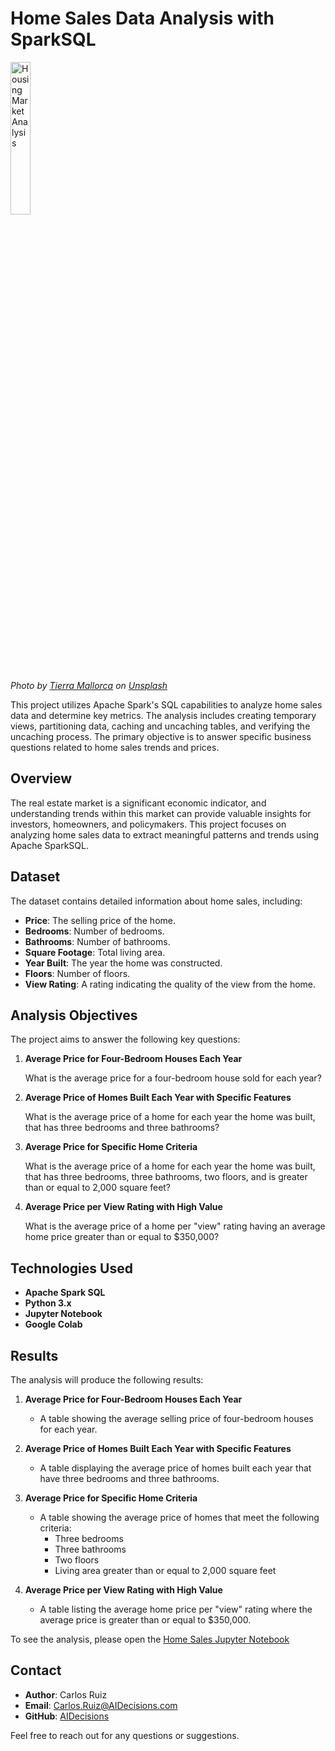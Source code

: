 # Home Sales Data Analysis with SparkSQL

<img src="https://images.unsplash.com/photo-1560520031-3a4dc4e9de0c?q=80&w=1973&auto=format&fit=crop&ixlib=rb-4.0.3&ixid=M3wxMjA3fDB8MHxwaG90by1wYWdlfHx8fGVufDB8fHx8fA%3D%3D" alt="Housing Market Analysis" width="25%">

*Photo by [Tierra Mallorca](https://unsplash.com/@tierramallorca) on [Unsplash](https://unsplash.com/photos/JXI2Ap8dTNc)*


This project utilizes Apache Spark's SQL capabilities to analyze home sales data and determine key metrics. The analysis includes creating temporary views, partitioning data, caching and uncaching tables, and verifying the uncaching process. The primary objective is to answer specific business questions related to home sales trends and prices.

## Overview

The real estate market is a significant economic indicator, and understanding trends within this market can provide valuable insights for investors, homeowners, and policymakers. This project focuses on analyzing home sales data to extract meaningful patterns and trends using Apache SparkSQL.

## Dataset

The dataset contains detailed information about home sales, including:

- **Price**: The selling price of the home.
- **Bedrooms**: Number of bedrooms.
- **Bathrooms**: Number of bathrooms.
- **Square Footage**: Total living area.
- **Year Built**: The year the home was constructed.
- **Floors**: Number of floors.
- **View Rating**: A rating indicating the quality of the view from the home.

## Analysis Objectives

The project aims to answer the following key questions:

1. **Average Price for Four-Bedroom Houses Each Year**

   What is the average price for a four-bedroom house sold for each year?
2. **Average Price of Homes Built Each Year with Specific Features**

   What is the average price of a home for each year the home was built, that has three bedrooms and three bathrooms?
3. **Average Price for Specific Home Criteria**

   What is the average price of a home for each year the home was built, that has three bedrooms, three bathrooms, two floors, and is greater than or equal to 2,000 square feet?
4. **Average Price per View Rating with High Value**

   What is the average price of a home per "view" rating having an average home price greater than or equal to $350,000?

## Technologies Used

- **Apache Spark SQL**
- **Python 3.x**
- **Jupyter Notebook**
- **Google Colab**

## Results

The analysis will produce the following results:

1. **Average Price for Four-Bedroom Houses Each Year**

   - A table showing the average selling price of four-bedroom houses for each year.
2. **Average Price of Homes Built Each Year with Specific Features**

   - A table displaying the average price of homes built each year that have three bedrooms and three bathrooms.
3. **Average Price for Specific Home Criteria**

   - A table showing the average price of homes that meet the following criteria:
     - Three bedrooms
     - Three bathrooms
     - Two floors
     - Living area greater than or equal to 2,000 square feet
4. **Average Price per View Rating with High Value**

   - A table listing the average home price per "view" rating where the average price is greater than or equal to $350,000.

To see the analysis, please open the [Home Sales Jupyter Notebook](Home_Sales.ipynb)

## Contact

- **Author**: Carlos Ruiz
- **Email**: Carlos.Ruiz@AIDecisions.com
- **GitHub**: [AIDecisions](https://github.com/AIDecisions)

Feel free to reach out for any questions or suggestions.
